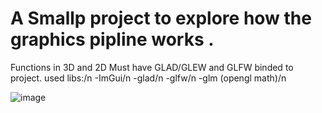 <h1> A Smallp project to explore how the graphics pipline works . </h1>

Functions in 3D and 2D
Must have GLAD/GLEW and GLFW binded to project.
used libs:/n
-ImGui/n
-glad/n
-glfw/n
-glm (opengl math)/n

![image](https://github.com/UnknownNeon/simple-goof_2d_3d/assets/52187026/9a941ee6-2d85-45fb-af47-2cec60a3cb5f)
